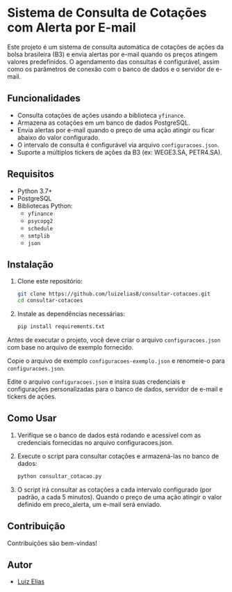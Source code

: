 # Sistema de Consulta de Cotações com Alerta por E-mail

Este projeto é um sistema de consulta automática de cotações de ações da bolsa brasileira (B3) e envia alertas por e-mail quando os preços atingem valores predefinidos. O agendamento das consultas é configurável, assim como os parâmetros de conexão com o banco de dados e o servidor de e-mail.

## Funcionalidades

- Consulta cotações de ações usando a biblioteca `yfinance`.
- Armazena as cotações em um banco de dados PostgreSQL.
- Envia alertas por e-mail quando o preço de uma ação atingir ou ficar abaixo do valor configurado.
- O intervalo de consulta é configurável via arquivo `configuracoes.json`.
- Suporte a múltiplos tickers de ações da B3 (ex: WEGE3.SA, PETR4.SA).

## Requisitos

- Python 3.7+
- PostgreSQL
- Bibliotecas Python:
  - `yfinance`
  - `psycopg2`
  - `schedule`
  - `smtplib`
  - `json`

## Instalação

1. Clone este repositório:

    ```bash
    git clone https://github.com/luizelias8/consultar-cotacoes.git
    cd consultar-cotacoes

2. Instale as dependências necessárias:

    ```bash
    pip install requirements.txt
    ```

Antes de executar o projeto, você deve criar o arquivo `configuracoes.json` com base no arquivo de exemplo fornecido.

Copie o arquivo de exemplo `configuracoes-exemplo.json` e renomeie-o para `configuracoes.json`.

Edite o arquivo `configuracoes.json` e insira suas credenciais e configurações personalizadas para o banco de dados, servidor de e-mail e tickers de ações.

## Como Usar

1. Verifique se o banco de dados está rodando e acessível com as credenciais fornecidas no arquivo configuracoes.json.

2. Execute o script para consultar cotações e armazená-las no banco de dados:

    ```bash
    python consultar_cotacao.py
    ```

3. O script irá consultar as cotações a cada intervalo configurado (por padrão, a cada 5 minutos). Quando o preço de uma ação atingir o valor definido em preco_alerta, um e-mail será enviado.

## Contribuição

Contribuições são bem-vindas!

## Autor

- [Luiz Elias](https://github.com/luizelias8)